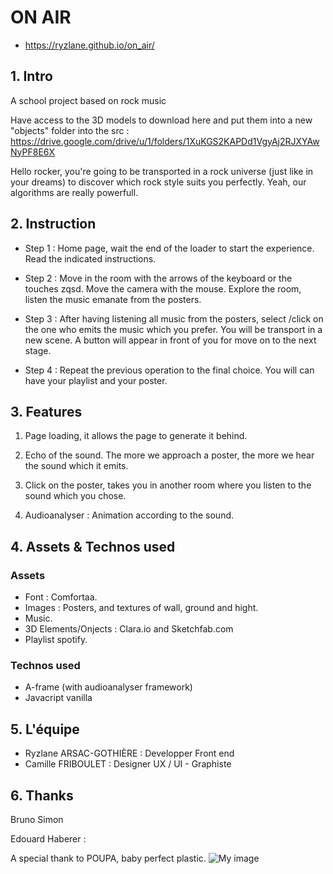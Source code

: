 # ON AIR 

- https://ryzlane.github.io/on_air/

##  1. Intro

A school project based on rock music

Have access to the 3D models to download here and put them into a new "objects" folder into the src : https://drive.google.com/drive/u/1/folders/1XuKGS2KAPDd1VgyAj2RJXYAwNyPF8E6X

Hello rocker, you're going to be transported in a rock universe (just like in your dreams) to discover which rock style suits you perfectly. Yeah, our algorithms are really powerfull.

## 2. Instruction

 - Step 1 : Home page, wait the end of the loader to start the experience. Read the indicated instructions.
 
 - Step 2 : Move in the room with the arrows of the keyboard or the touches zqsd. Move the camera with the mouse. Explore the room, listen the music emanate from the posters. 

 - Step 3 : After having listening all music from the posters, select /click on the one who emits the music which you prefer. You will be transport in a new scene. A button will appear in front of you for move on to the next stage. 

 - Step 4 :  Repeat the previous operation to the final choice. You will can have your playlist and your poster. 

## 3. Features

1. Page loading, it allows the page to generate it behind. 

2. Echo of the sound. The more we approach a poster, the more we hear the sound which it emits. 

3. Click on the poster, takes you in another room where you listen to the sound which you chose. 

4. Audioanalyser : Animation according to the sound. 

## 4. Assets & Technos used

### Assets
- Font :  Comfortaa. 
- Images  :  Posters, and textures of wall, ground and hight. 
- Music.
- 3D Elements/Onjects : Clara.io and Sketchfab.com
- Playlist spotify.

### Technos used
- A-frame (with audioanalyser framework)
- Javacript vanilla

## 5. L'équipe 

- Ryzlane ARSAC-GOTHIÈRE : Developper Front end
- Camille FRIBOULET : Designer UX / UI - Graphiste 

## 6. Thanks 

Bruno Simon

Edouard Haberer : 

A special thank to POUPA, baby perfect plastic.
![My image](username.github.com/on_air/src/img/poupa.png)
